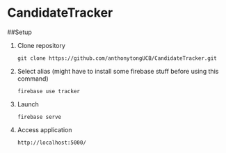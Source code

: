 # CandidateTracker

##Setup

1. Clone repository

    `git clone https://github.com/anthonytongUCB/CandidateTracker.git`

2. Select alias (might have to install some firebase stuff before using this command)

    `firebase use tracker`

3. Launch
   
    `firebase serve`


4. Access application
   
    `http://localhost:5000/`
